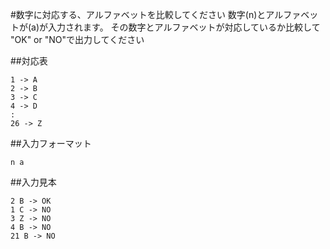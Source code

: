 #数字に対応する、アルファベットを比較してください
数字(n)とアルファベットが(a)が入力されます。
その数字とアルファベットが対応しているか比較して
"OK" or "NO"で出力してください

##対応表

~~~
1 -> A
2 -> B
3 -> C
4 -> D
:
26 -> Z
~~~

##入力フォーマット

~~~
n a
~~~

##入力見本

~~~
2 B -> OK
1 C -> NO
3 Z -> NO
4 B -> NO
21 B -> NO
~~~

